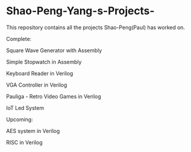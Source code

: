 # Shao-Peng-Yang-s-Projects-
This repository contains all the projects Shao-Peng(Paul) has worked on. 

Complete:

Square Wave Generator with Assembly 

Simple Stopwatch in Assembly 

Keyboard Reader in Verilog

VGA Controller in Verilog

Pauliga - Retro Video Games in Verilog 

IoT Led System 

Upcoming:

AES system in Verilog 

RISC in Verilog 
